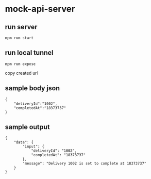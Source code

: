 # mock-api-server

## run server
```
npm run start
```

## run local tunnel
```
npm run expose
```
copy created url

## sample body json
```
{
    "deliveryId":"1002",
    "completedAt":"18373737"
}
```

## sample output
```
{
    "data": {
        "input": {
            "deliveryId": "1002",
            "completedAt": "18373737"
        },
        "message": "Delivery 1002 is set to complete at 18373737"
    }
}
```
